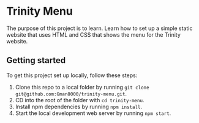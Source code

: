 # Trinity Menu

The purpose of this project is to learn. Learn how to set up a simple static website that uses HTML and CSS that shows the menu for the Trinity website.

## Getting started

To get this project set up locally, follow these steps:

1. Clone this repo to a local folder by running `git clone git@github.com:Gman8000/trinity-menu.git`.
2. CD into the root of the folder with `cd trinity-menu`.
3. Install npm dependencies by running `npm install`.
4. Start the local development web server by running `npm start`.
